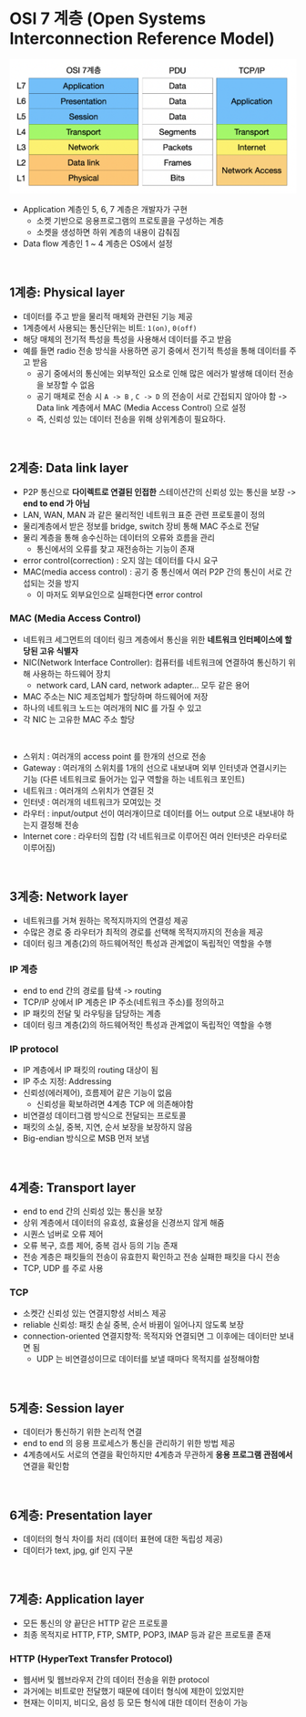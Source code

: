 # OSI 7 계층 (Open Systems Interconnection Reference Model)

![png](/Network/_img/osi7.png)

- Application 계층인 5, 6, 7 계층은 개발자가 구현
  - 소켓 기반으로 응용프로그램의 프로토콜을 구성하는 계층
  - 소켓을 생성하면 하위 계층의 내용이 감춰짐 
- Data flow 계층인 1 ~ 4 계층은 OS에서 설정
<br>

## 1계층: Physical layer

- 데이터를 주고 받을 물리적 매체와 관련된 기능 제공
- 1계층에서 사용되는 통신단위는 비트: ```1(on)```, ```0(off)```
- 해당 매체의 전기적 특성을 특성을 사용해서 데이터를 주고 받음
- 예를 들면 radio 전송 방식을 사용하면 공기 중에서 전기적 특성을 통해 데이터를 주고 받음
  - 공기 중에서의 통신에는 외부적인 요소로 인해 많은 에러가 발생해 데이터 전송을 보장할 수 없음
  - 공기 매체로 전송 시 ```A -> B``` , ```C -> D``` 의 전송이 서로 간접되지 않아야 함 -> Data link 계층에서 MAC (Media Access Control) 으로 설정
  - 즉, 신뢰성 있는 데이터 전송을 위해 상위계층이 필요하다.
<br>
  
## 2계층: Data link layer

- P2P 통신으로 **다이렉트로 연결된 인접한** 스테이션간의 신뢰성 있는 통신을 보장 -> **end to end 가 아님**
- LAN, WAN, MAN 과 같은 물리적인 네트워크 표준 관련 프로토콜이 정의
- 물리계층에서 받은 정보를 bridge, switch 장비 통해 MAC 주소로 전달
- 물리 계층을 통해 송수신하는 데이터의 오류와 흐름을 관리
  - 통신에서의 오류를 찾고 재전송하는 기능이 존재
- error control(correction) : 오지 않는 데이터를 다시 요구
- MAC(media access control) : 공기 중 통신에서 여러 P2P 간의 통신이 서로 간섭되는 것을 방지
  - 이 마저도 외부요인으로 실패한다면 error control

### MAC (Media Access Control)

- 네트워크 세그먼트의 데이터 링크 계층에서 통신을 위한 **네트워크 인터페이스에 할당된 고유 식별자**
- NIC(Network Interface Controller): 컴퓨터를 네트워크에 연결하여 통신하기 위해 사용하는 하드웨어 장치
  - network card, LAN card, network adapter... 모두 같은 용어
- MAC 주소는 NIC 제조업체가 할당하며 하드웨어에 저장
- 하나의 네트워크 노드는 여러개의 NIC 를 가질 수 있고
- 각 NIC 는 고유한 MAC 주소 할당 
<br>

- 스위치 : 여러개의 access point 를 한개의 선으로 전송
- Gateway : 여러개의 스위치를 1개의 선으로 내보내며 외부 인터넷과 연결시키는 기능 (다른 네트워크로 들어가는 입구 역할을 하는 네트워크 포인트)
- 네트워크 : 여러개의 스위치가 연결된 것
- 인터넷 : 여러개의 네트워크가 모여있는 것
- 라우터 : input/output 선이 여러개이므로 데이터를 어느 output 으로 내보내야 하는지 결정해 전송
- Internet core : 라우터의 집합 (각 네트워크로 이루어진 여러 인터넷은 라우터로 이루어짐)
<br>
  
## 3계층: Network layer

- 네트워크를 거쳐 원하는 목적지까지의 연결성 제공 
- 수많은 경로 중 라우터가 최적의 경로를 선택해 목적지까지의 전송을 제공
- 데이터 링크 계층(2)의 하드웨어적인 특성과 관계없이 독립적인 역할을 수행

### IP 계층

- end to end 간의 경로를 탐색 -> routing
- TCP/IP 상에서 IP 계층은 IP 주소(네트워크 주소)를 정의하고
- IP 패킷의 전달 및 라우팅을 담당하는 계층
- 데이터 링크 계층(2)의 하드웨어적인 특성과 관계없이 독립적인 역할을 수행

### IP protocol

- IP 계층에서 IP 패킷의 routing 대상이 됨
- IP 주소 지정: Addressing
- 신뢰성(에러제어), 흐름제어 같은 기능이 없음
  - 신뢰성을 확보하려면 4계층 TCP 에 의존해야함
- 비연결성 데이터그램 방식으로 전달되는 프로토콜
- 패킷의 소실, 중복, 지연, 순서 보장을 보장하지 않음
- Big-endian 방식으로 MSB 먼저 보냄
<br>

## 4계층: Transport layer

- end to end 간의 신뢰성 있는 통신을 보장
- 상위 계층에서 데이터의 유효성, 효율성을 신경쓰지 않게 해줌
- 시퀀스 넘버로 오류 제어
- 오류 복구, 흐름 제어, 중복 검사 등의 기능 존재
- 전송 계층은 패킷들의 전송이 유효한지 확인하고 전송 실패한 패킷을 다시 전송
- TCP, UDP 를 주로 사용

### TCP

- 소켓간 신뢰성 있는 연결지향성 서비스 제공
- reliable 신뢰성: 패킷 손실 중복, 순서 바뀜이 일어나지 않도록 보장
- connection-oriented 연결지향적: 목적지와 연결되면 그 이후에는 데이터만 보내면 됨
  - UDP 는 비연결성이므로 데이터를 보낼 때마다 목적지를 설정해야함
<br>

## 5계층: Session layer

- 데이터가 통신하기 위한 논리적 연결
- end to end 의 응용 프로세스가 통신을 관리하기 위한 방법 제공
- 4계층에서도 서로의 연결을 확인하지만 4계층과 무관하게 **응용 프로그램 관점에서** 연결을 확인함
<br>

## 6계층: Presentation layer

- 데이터의 형식 차이를 처리 (데이터 표현에 대한 독립성 제공)
- 데이터가 text, jpg, gif 인지 구분
<br>

## 7계층: Application layer

- 모든 통신의 양 끝단은 HTTP 같은 프로토콜
- 최종 목적지로 HTTP, FTP, SMTP, POP3, IMAP 등과 같은 프로토콜 존재

### HTTP (HyperText Transfer Protocol)

- 웹서버 및 웹브라우저 간의 데이터 전송을 위한 protocol
- 과거에는 비트로만 전달했기 때문에 데이터 형식에 제한이 있었지만
- 현재는 이미지, 비디오, 음성 등 모든 형식에 대한 데이터 전송이 가능